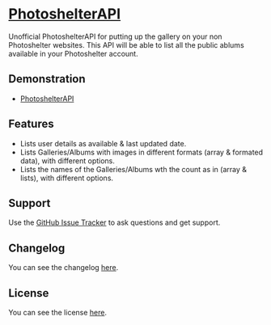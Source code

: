 # [PhotoshelterAPI](http://goo.gl/TPpC1)

Unofficial PhotoshelterAPI for putting up the gallery on your non Photoshelter websites.
This API will be able to list all the public ablums available in your Photoshelter account.

## Demonstration
* [PhotoshelterAPI](http://goo.gl/oTLdu)

## Features
* Lists user details as available & last updated date.
* Lists Galleries/Albums with images in different formats (array & formated data), with different options.
* Lists the names of the Galleries/Albums wth the count as in (array & lists), with different options.

## Support
Use the [GitHub Issue Tracker](http://goo.gl/UVJ6w) to ask questions and get support.

## Changelog
You can see the changelog <a href="CHANGELOG.md">here</a>.

## License
You can see the license <a href="LICENSE.md">here</a>.
